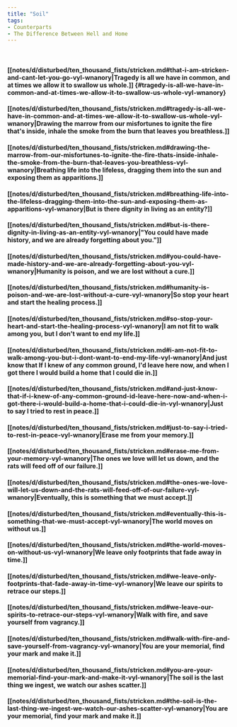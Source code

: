 ```yaml
---
title: "Soil"
tags:
- Counterparts
- The Difference Between Hell and Home
---
```

&nbsp;
#### [[notes/d/disturbed/ten_thousand_fists/stricken.md#that-i-am-stricken-and-cant-let-you-go-vyl-wnanory|Tragedy is all we have in common, and at times we allow it to swallow us whole.]] {#tragedy-is-all-we-have-in-common-and-at-times-we-allow-it-to-swallow-us-whole-vyl-wnanory}
#### [[notes/d/disturbed/ten_thousand_fists/stricken.md#tragedy-is-all-we-have-in-common-and-at-times-we-allow-it-to-swallow-us-whole-vyl-wnanory|Drawing the marrow from our misfortunes to ignite the fire that's inside, inhale the smoke from the burn that leaves you breathless.]]
#### [[notes/d/disturbed/ten_thousand_fists/stricken.md#drawing-the-marrow-from-our-misfortunes-to-ignite-the-fire-thats-inside-inhale-the-smoke-from-the-burn-that-leaves-you-breathless-vyl-wnanory|Breathing life into the lifeless, dragging them into the sun and exposing them as apparitions.]]
#### [[notes/d/disturbed/ten_thousand_fists/stricken.md#breathing-life-into-the-lifeless-dragging-them-into-the-sun-and-exposing-them-as-apparitions-vyl-wnanory|But is there dignity in living as an entity?]]
#### [[notes/d/disturbed/ten_thousand_fists/stricken.md#but-is-there-dignity-in-living-as-an-entity-vyl-wnanory|"You could have made history, and we are already forgetting about you."]]
#### [[notes/d/disturbed/ten_thousand_fists/stricken.md#you-could-have-made-history-and-we-are-already-forgetting-about-you-vyl-wnanory|Humanity is poison, and we are lost without a cure.]]
#### [[notes/d/disturbed/ten_thousand_fists/stricken.md#humanity-is-poison-and-we-are-lost-without-a-cure-vyl-wnanory|So stop your heart and start the healing process.]]
#### [[notes/d/disturbed/ten_thousand_fists/stricken.md#so-stop-your-heart-and-start-the-healing-process-vyl-wnanory|I am not fit to walk among you, but I don't want to end my life.]]
#### [[notes/d/disturbed/ten_thousand_fists/stricken.md#i-am-not-fit-to-walk-among-you-but-i-dont-want-to-end-my-life-vyl-wnanory|And just know that If I knew of any common ground, I'd leave here now, and when I got there I would build a home that I could die in.]]
#### [[notes/d/disturbed/ten_thousand_fists/stricken.md#and-just-know-that-if-i-knew-of-any-common-ground-id-leave-here-now-and-when-i-got-there-i-would-build-a-home-that-i-could-die-in-vyl-wnanory|Just to say I tried to rest in peace.]]
#### [[notes/d/disturbed/ten_thousand_fists/stricken.md#just-to-say-i-tried-to-rest-in-peace-vyl-wnanory|Erase me from your memory.]]
#### [[notes/d/disturbed/ten_thousand_fists/stricken.md#erase-me-from-your-memory-vyl-wnanory|The ones we love will let us down, and the rats will feed off of our failure.]]
#### [[notes/d/disturbed/ten_thousand_fists/stricken.md#the-ones-we-love-will-let-us-down-and-the-rats-will-feed-off-of-our-failure-vyl-wnanory|Eventually, this is something that we must accept.]]
#### [[notes/d/disturbed/ten_thousand_fists/stricken.md#eventually-this-is-something-that-we-must-accept-vyl-wnanory|The world moves on without us.]]
#### [[notes/d/disturbed/ten_thousand_fists/stricken.md#the-world-moves-on-without-us-vyl-wnanory|We leave only footprints that fade away in time.]]
#### [[notes/d/disturbed/ten_thousand_fists/stricken.md#we-leave-only-footprints-that-fade-away-in-time-vyl-wnanory|We leave our spirits to retrace our steps.]]
#### [[notes/d/disturbed/ten_thousand_fists/stricken.md#we-leave-our-spirits-to-retrace-our-steps-vyl-wnanory|Walk with fire, and save yourself from vagrancy.]]
#### [[notes/d/disturbed/ten_thousand_fists/stricken.md#walk-with-fire-and-save-yourself-from-vagrancy-vyl-wnanory|You are your memorial, find your mark and make it.]]
#### [[notes/d/disturbed/ten_thousand_fists/stricken.md#you-are-your-memorial-find-your-mark-and-make-it-vyl-wnanory|The soil is the last thing we ingest, we watch our ashes scatter.]]
#### [[notes/d/disturbed/ten_thousand_fists/stricken.md#the-soil-is-the-last-thing-we-ingest-we-watch-our-ashes-scatter-vyl-wnanory|You are your memorial, find your mark and make it.]]
